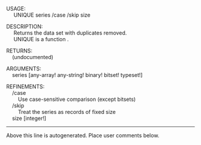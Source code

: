 USAGE:  
&nbsp;&nbsp;&nbsp;&nbsp;&nbsp;UNIQUE&nbsp;series&nbsp;/case&nbsp;/skip&nbsp;size  
  
DESCRIPTION:  
&nbsp;&nbsp;&nbsp;&nbsp;&nbsp;Returns&nbsp;the&nbsp;data&nbsp;set&nbsp;with&nbsp;duplicates&nbsp;removed.  
&nbsp;&nbsp;&nbsp;&nbsp;&nbsp;UNIQUE&nbsp;is&nbsp;a&nbsp;function&nbsp;.  
  
RETURNS:  
&nbsp;&nbsp;&nbsp;&nbsp;(undocumented)  
  
ARGUMENTS:  
&nbsp;&nbsp;&nbsp;&nbsp;series&nbsp;[any-array!&nbsp;any-string!&nbsp;binary!&nbsp;bitset!&nbsp;typeset!]  
  
REFINEMENTS:  
&nbsp;&nbsp;&nbsp;&nbsp;/case  
&nbsp;&nbsp;&nbsp;&nbsp;&nbsp;&nbsp;&nbsp;&nbsp;Use&nbsp;case-sensitive&nbsp;comparison&nbsp;(except&nbsp;bitsets)  
&nbsp;&nbsp;&nbsp;&nbsp;/skip  
&nbsp;&nbsp;&nbsp;&nbsp;&nbsp;&nbsp;&nbsp;&nbsp;Treat&nbsp;the&nbsp;series&nbsp;as&nbsp;records&nbsp;of&nbsp;fixed&nbsp;size  
&nbsp;&nbsp;&nbsp;&nbsp;size&nbsp;[integer!]  
___
Above this line is autogenerated. Place user comments below.